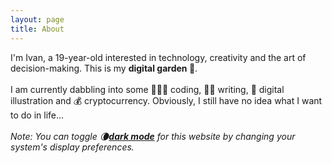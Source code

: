 ```yaml
---
layout: page
title: About
---
```


<p class="magicbox">
  I'm Ivan, a 19-year-old interested in technology, creativity and the art of decision-making️. This is my <b>digital garden 🌻</b>.
  <br>
  <br>I am currently dabbling into some 👨🏻‍💻️ coding, ✍🏻 writing, 🎨 digital illustration and 💰 cryptocurrency. Obviously, I still have no idea what I want to do in life...
  <br>
  <br><i>Note: You can toggle 🌘<u><b>dark mode</b></u> for this website by changing your system's display preferences.</i>
</p>
